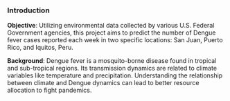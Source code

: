 <div class='PortMarker'>

### Introduction

<div class='StyledHR StyledHRProjects'></div>

**Objective**: Utilizing environmental data collected by various U.S. Federal Government agencies, this project aims to predict the number of Dengue fever cases reported each week in two specific locations: San Juan, Puerto Rico, and Iquitos, Peru.

**Background**: Dengue fever is a mosquito-borne disease found in tropical and sub-tropical regions. Its transmission dynamics are related to climate variables like temperature and precipitation. Understanding the relationship between climate and Dengue dynamics can lead to better resource allocation to fight pandemics.

